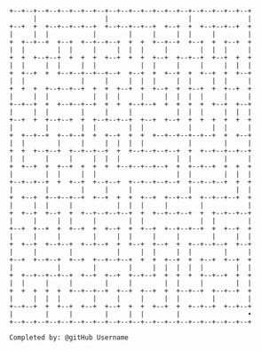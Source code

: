 
    +--+--+--+--+--+--+--+--+--+--+--+--+--+--+--+--+--+--+--+--+
          |                 |                    |              |
    +--+  +  +--+--+--+--+  +--+--+--+--+  +--+  +  +--+--+--+  +
    |     |  |           |        |     |     |  |     |        |
    +  +--+--+  +--+  +--+--+--+  +  +  +--+--+  +--+  +  +--+  +
    |  |        |  |     |     |  |  |     |        |  |  |     |
    +  +  +--+--+  +  +  +  +--+  +  +  +--+  +--+--+  +--+  +  +
    |  |     |  |     |  |           |  |     |     |     |  |  |
    +  +--+  +  +--+--+--+--+--+  +--+  +  +--+  +  +--+  +  +--+
    |  |              |     |     |  |  |     |  |     |  |     |
    +  +  +  +--+--+--+  +  +  +--+  +  +--+  +  +--+  +  +--+  +
    |     |  |           |  |  |     |     |  |  |  |     |     |
    +--+--+  +  +--+--+--+  +  +  +--+--+  +  +  +  +  +--+  +--+
    |     |  |        |     |     |           |  |  |     |  |  |
    +--+  +  +--+--+  +  +--+--+--+  +--+  +--+  +  +  +  +  +  +
    |        |        |  |        |  |           |     |  |     |
    +  +--+--+  +--+--+  +  +--+  +  +  +--+--+--+--+--+  +  +--+
    |  |        |     |     |  |  |  |           |        |     |
    +  +  +--+--+  +--+--+--+  +  +--+--+--+--+  +  +--+--+--+--+
    |  |     |     |     |  |  |              |  |        |     |
    +  +--+  +  +--+  +  +  +  +--+--+--+--+  +  +--+--+  +  +  +
    |        |  |     |  |                    |  |        |  |  |
    +--+--+--+  +  +--+  +--+--+  +--+--+--+--+  +--+--+--+  +  +
    |        |        |     |     |              |           |  |
    +  +--+  +--+--+--+  +--+  +  +  +--+  +--+--+  +--+--+--+  +
    |     |  |     |           |  |  |     |        |           |
    +  +--+  +--+  +  +--+--+--+--+  +  +--+--+--+  +  +--+--+--+
    |     |     |  |     |        |  |              |  |        |
    +--+  +--+  +  +--+  +  +--+  +  +--+  +--+--+--+  +  +--+  +
    |     |     |        |     |  |     |     |        |     |  |
    +  +--+  +--+--+  +--+--+  +  +--+  +--+  +  +--+--+--+  +--+
    |     |        |           |     |  |     |  |        |     |
    +--+  +--+--+  +--+  +--+--+--+  +  +  +--+  +  +--+  +--+  +
    |           |        |        |     |  |  |  |  |        |  |
    +  +--+--+--+--+  +--+  +--+  +--+--+  +  +  +  +--+--+  +  +
    |  |     |     |        |     |        |  |     |        |  |
    +  +  +  +  +  +--+--+--+  +--+  +--+  +  +--+--+  +--+--+  +
    |     |  |  |        |     |     |     |  |        |        |
    +--+--+  +  +--+  +--+  +--+  +  +  +--+  +  +--+--+  +--+--+
    |        |     |        |     |  |        |                 •
    +--+--+--+--+--+--+--+--+--+--+--+--+--+--+--+--+--+--+--+--+

    Completed by: @gitHub Username